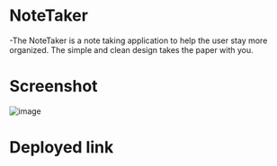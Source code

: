 # NoteTaker
-The NoteTaker is a note taking application to help the user stay more organized. The simple and clean design takes the paper with you.


# Screenshot
![image](https://github.com/Pdut3/NoteTaker/assets/115908348/5cb5d832-d29e-4204-9288-a7f2be3363f8)

# Deployed link
